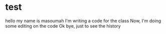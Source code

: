 # test
hello my name is masoumah 
I'm writing a code for the class 
Now, I'm doing some editing on the code 
Ok bye, 
just to see the history 
